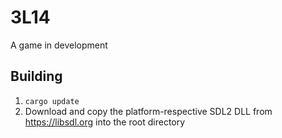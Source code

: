 # 3L14
A game in development

## Building
1. `cargo update`
2. Download and copy the platform-respective SDL2 DLL from https://libsdl.org into the root directory
